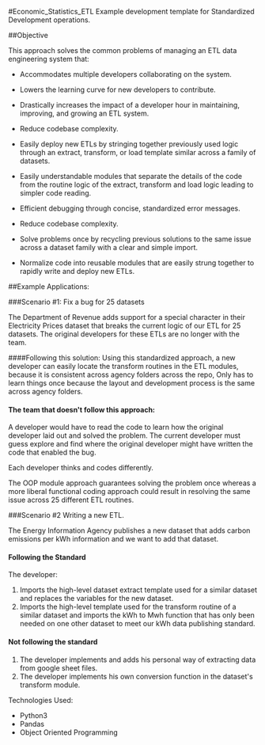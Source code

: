 #Economic_Statistics_ETL
  Example development template for Standardized Development operations.

##Objective
  
  This approach solves the common problems of managing an ETL data engineering system that: 
  - Accommodates multiple developers collaborating on the system.
  - Lowers the learning curve for new developers to contribute. 
  - Drastically increases the impact of a developer hour in maintaining, improving, and growing an ETL system.
  - Reduce codebase complexity.
  - Easily deploy new ETLs by stringing together previously used logic through an extract, transform, or load template similar across a family of datasets. 
  - Easily understandable modules that separate the details of the code from the routine logic of the extract, transform and load logic leading to simpler code reading.
  - Efficient debugging through concise, standardized error messages.
 
 
  - Reduce codebase complexity.
  - Solve problems once by recycling previous solutions to the same issue across a dataset family with a clear and simple import.
  - Normalize code into reusable modules that are easily strung together to rapidly write and deploy new ETLs. 


##Example Applications: 

###Scenario #1: Fix a bug for 25 datasets

The Department of Revenue adds support for a special character in their Electricity Prices dataset that breaks the current logic of our ETL for 25 datasets. The original developers for these ETLs are no longer with the team.

####Following this solution:
Using this standardized approach, a new developer can easily locate the transform routines in the ETL modules, because it is consistent across agency folders across the repo, 
Only has to learn things once because the layout and development process is the same across agency folders.

#### The team that doesn't follow this approach:
A developer would have to read the code to learn how the original developer laid out and solved the problem. The current developer must guess explore and find where the original developer might have written the code that enabled the bug.

Each developer thinks and codes differently.

The OOP module approach guarantees solving the problem once whereas a more liberal functional coding approach could result in resolving the same issue across 25 different ETL routines. 

###Scenario #2 Writing a new ETL.

The Energy Information Agency publishes a new dataset that adds carbon emissions per kWh information and we want to add that dataset. 

#### Following the Standard

The developer:
  1. Imports the high-level dataset extract template used for a similar dataset and replaces the variables for the new dataset.
  2. Imports the high-level template used for the transform routine of a similar dataset and imports the kWh to Mwh function that has only been needed on one other dataset to meet our kWh data publishing standard. 

#### Not following the standard
  1. The developer implements and adds his personal way of extracting data from google sheet files.
  2. The developer implements his own conversion function in the dataset's transform module. 

Technologies Used:

- Python3
- Pandas
- Object Oriented Programming
